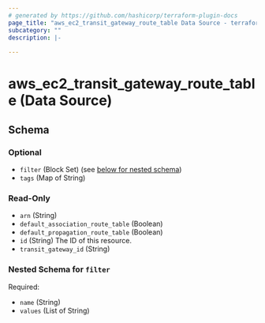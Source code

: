 ```yaml
---
# generated by https://github.com/hashicorp/terraform-plugin-docs
page_title: "aws_ec2_transit_gateway_route_table Data Source - terraform-provider-aws"
subcategory: ""
description: |-
  
---
```


# aws_ec2_transit_gateway_route_table (Data Source)





<!-- schema generated by tfplugindocs -->
## Schema

### Optional

- `filter` (Block Set) (see [below for nested schema](#nestedblock--filter))
- `tags` (Map of String)

### Read-Only

- `arn` (String)
- `default_association_route_table` (Boolean)
- `default_propagation_route_table` (Boolean)
- `id` (String) The ID of this resource.
- `transit_gateway_id` (String)

<a id="nestedblock--filter"></a>
### Nested Schema for `filter`

Required:

- `name` (String)
- `values` (List of String)
